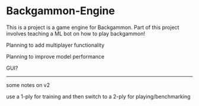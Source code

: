 # Backgammon-Engine

This is a project is a game engine for Backgammon. Part of this project involves teaching a ML bot on how to play backgammon!

Planning to add multiplayer functionality

Planning to improve model performance

GUI? 

------- - - - - - -

some notes on v2

use a 1-ply for training and then switch to a 2-ply for playing/benchmarking


